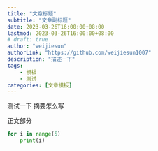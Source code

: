 ```yaml
---
title: "文章标题"
subtitle: "文章副标题"
date: 2023-03-26T16:00:00+08:00
lastmod: 2023-03-26T16:00:00+08:00
# draft: true
author: "weijiesun"
authorLink: "https://github.com/weijiesun1007"
description: "描述一下"
tags: 
    - 模板
    - 测试
categories: [文章模板]
---
```

<!-- featuredImage: ""
featuredImagePreview: ""

hiddenFromHomePage: false
hiddenFromSearch: false
twemoji: false
lightgallery: true
ruby: true
fraction: true
fontawesome: true
linkToMarkdown: true
rssFullText: false

toc:
  enable: true
  auto: true
code:
  copy: true
  maxShownLines: 50
math:
  enable: false
  # ...
mapbox:
  # ...
share:
  enable: true
  # ...
comment:
  enable: true
  # ...
library:
  css:
    # someCSS = "some.css"
    # 位于 "assets/"
    # 或者
    # someCSS = "https://cdn.example.com/some.css"
  js:
    # someJS = "some.js"
    # 位于 "assets/"
    # 或者
    # someJS = "https://cdn.example.com/some.js"
seo:
  images: []
  # ... -->


测试一下 摘要怎么写

<!--more-->

正文部分
```python
for i in range(5)
    print(i)
```